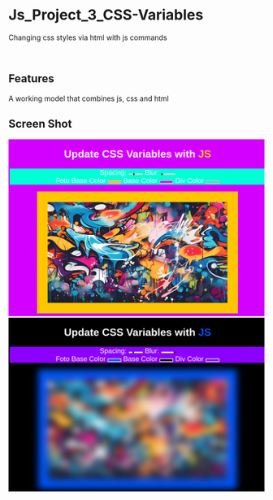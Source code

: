 # Js_Project_3_CSS-Variables

Changing css styles via html with js commands


<p align="center"> 

<br> 
  
  Features 
  ------------ 

  A working model that combines js, css and html

  
  Screen Shot 
  ------------
  <img src="https://github.com/MehmetBozkir/Js_Project_3_CSS-Variables/blob/main/img/1.png" alt="Slate: Foto1" width="900">
    <img src="https://github.com/MehmetBozkir/Js_Project_3_CSS-Variables/blob/main/img/2.png" alt="Slate: Foto1" width="900">
